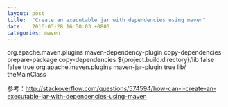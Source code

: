 ```yaml
---
layout: post
title:  "Create an executable jar with dependencies using maven"
date:   2016-03-28 16:50:03 +0800
categories: maven
---
```


<plugin>
    <groupId>org.apache.maven.plugins</groupId>
    <artifactId>maven-dependency-plugin</artifactId>
    <executions>
        <execution>
            <id>copy-dependencies</id>
            <phase>prepare-package</phase>
            <goals>
                <goal>copy-dependencies</goal>
            </goals>
            <configuration>
                <outputDirectory>${project.build.directory}/lib</outputDirectory>
                <overWriteReleases>false</overWriteReleases>
                <overWriteSnapshots>false</overWriteSnapshots>
                <overWriteIfNewer>true</overWriteIfNewer>
            </configuration>
        </execution>
    </executions>
</plugin>
<plugin>
    <groupId>org.apache.maven.plugins</groupId>
    <artifactId>maven-jar-plugin</artifactId>
    <configuration>
        <archive>
            <manifest>
                <addClasspath>true</addClasspath>
                <classpathPrefix>lib/</classpathPrefix>
                <mainClass>theMainClass</mainClass>
            </manifest>
        </archive>
    </configuration>
</plugin>

参考：<a href="http://stackoverflow.com/questions/574594/how-can-i-create-an-executable-jar-with-dependencies-using-maven" target="_blank">http://stackoverflow.com/questions/574594/how-can-i-create-an-executable-jar-with-dependencies-using-maven</a>
